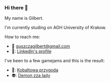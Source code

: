 ### Hi there 👋
My name is Gilbert.

I'm currently studing on AGH University of Krakow.

How to reach me:
  - :email: guszczagilbert@gmail.com
  - 🔗: [LinkedIn's profile](https://www.linkedin.com/in/gilbert-guszcza-a9267a23b/)

I've been to a few gamejams and this is the result:
  - 🔨: [Kobaltowa przygoda](https://pitahaya-games.itch.io/kobaltowa-przygoda)
  - 👽: [Demon zza lady](https://pitahaya-games.itch.io/demon-zza-lady)


<!--
[Test GitHubPage](https://isdre.github.io)

[Z forkowane repozytorium](https://github.com/Isdre/AvalonAssassin)

[Artykuł na papers with code](https://paperswithcode.com/paper/training-an-assassin-ai-for-the-resistance)

**Isdre/Isdre** is a ✨ _special_ ✨ repository because its `README.md` (this file) appears on your GitHub profile.

Here are some ideas to get you started:

- 🔭 I’m currently working on ...
- 🌱 I’m currently learning ...
- 👯 I’m looking to collaborate on ...
- 🤔 I’m looking for help with ...
- 💬 Ask me about ...
- 📫 How to reach me: ...
- 😄 Pronouns: ...
- ⚡ Fun fact: ...
-->
